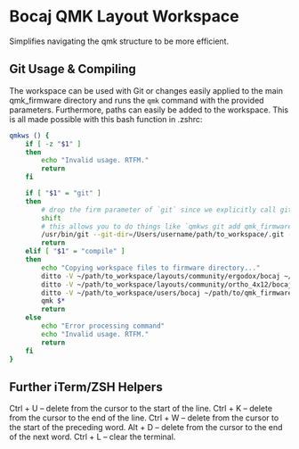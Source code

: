 # Bocaj QMK Layout Workspace

Simplifies navigating the qmk structure to be more efficient.

## Git Usage & Compiling

The workspace can be used with Git or changes easily applied to the main qmk_firmware directory and runs the `qmk` command with the provided parameters. Furthermore, paths can easily be added to the workspace. This is all made possible with this bash function in .zshrc:

```bash
qmkws () {
    if [ -z "$1" ]
    then
        echo "Invalid usage. RTFM."
        return
    fi

    if [ "$1" = "git" ]
    then
        # drop the firm parameter of `git` since we explicitly call git here"
        shift
        # this allows you to do things like `qmkws git add qmk_firmware/layouts/default`
        /usr/bin/git --git-dir=/Users/username/path/to_workspace/.git --work-tree=/Users/username/path/to/qmk_firmware $*
        return
    elif [ "$1" = "compile" ]
    then
        echo "Copying workspace files to firmware directory..."
        ditto -V ~/path/to_workspace/layouts/community/ergodox/bocaj ~/path/to/qmk_firmware/layouts/community/ergodox/bocaj
        ditto -V ~/path/to_workspace/layouts/community/ortho_4x12/bocaj ~/path/to/qmk_firmware/layouts/community/ortho_4x12/bocaj
        ditto -V ~/path/to_workspace/users/bocaj ~/path/to/qmk_firmware/users/bocaj
        qmk $*
        return
    else
        echo "Error processing command"
        echo "Invalid usage. RTFM."
        return
    fi
}
```

## Further iTerm/ZSH Helpers

Ctrl + U – delete from the cursor to the start of the line.
Ctrl + K – delete from the cursor to the end of the line.
Ctrl + W – delete from the cursor to the start of the preceding word.
Alt + D – delete from the cursor to the end of the next word.
Ctrl + L – clear the terminal.